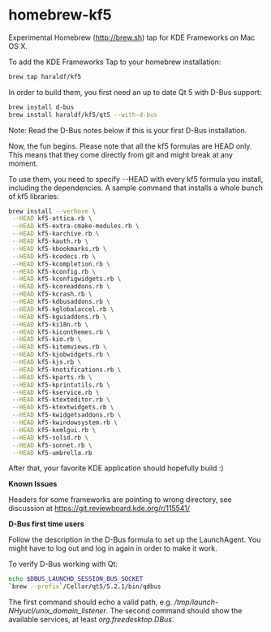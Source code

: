 homebrew-kf5
============

Experimental Homebrew (http://brew.sh) tap for KDE Frameworks on Mac OS X.

To add the KDE Frameworks Tap to your homebrew installation:

```sh
brew tap haraldf/kf5
```

In order to build them, you first need an up to date Qt 5 with
D-Bus support:

```sh
brew install d-bus
brew install haraldf/kf5/qt5 --with-d-bus
```

Note: Read the D-Bus notes below if this is your first D-Bus installation.

Now, the fun begins. Please note that all the kf5 formulas are HEAD only.
This means that they come directly from git and might break at any moment.

To use them, you need to specify --HEAD with every kf5 formula you install,
including the dependencies. A sample command that installs a whole bunch
of kf5 libraries:

```sh
brew install --verbose \
 --HEAD kf5-attica.rb \
 --HEAD kf5-extra-cmake-modules.rb \
 --HEAD kf5-karchive.rb \
 --HEAD kf5-kauth.rb \
 --HEAD kf5-kbookmarks.rb \
 --HEAD kf5-kcodecs.rb \
 --HEAD kf5-kcompletion.rb \
 --HEAD kf5-kconfig.rb \
 --HEAD kf5-kconfigwidgets.rb \
 --HEAD kf5-kcoreaddons.rb \
 --HEAD kf5-kcrash.rb \
 --HEAD kf5-kdbusaddons.rb \
 --HEAD kf5-kglobalaccel.rb \
 --HEAD kf5-kguiaddons.rb \
 --HEAD kf5-ki18n.rb \
 --HEAD kf5-kiconthemes.rb \
 --HEAD kf5-kio.rb \
 --HEAD kf5-kitemviews.rb \
 --HEAD kf5-kjobwidgets.rb \
 --HEAD kf5-kjs.rb \
 --HEAD kf5-knotifications.rb \
 --HEAD kf5-kparts.rb \
 --HEAD kf5-kprintutils.rb \
 --HEAD kf5-kservice.rb \
 --HEAD kf5-ktexteditor.rb \
 --HEAD kf5-ktextwidgets.rb \
 --HEAD kf5-kwidgetsaddons.rb \
 --HEAD kf5-kwindowsystem.rb \
 --HEAD kf5-kxmlgui.rb \
 --HEAD kf5-solid.rb \
 --HEAD kf5-sonnet.rb \
 --HEAD kf5-umbrella.rb
```

After that, your favorite KDE application should hopefully build :)


**Known Issues**

Headers for some frameworks are pointing to wrong directory, see discussion at
https://git.reviewboard.kde.org/r/115541/

**D-Bus first time users**

Follow the description in the D-Bus formula to set up the LaunchAgent. You might
have to log out and log in again in order to make it work.

To verify D-Bus working with Qt:

```sh
echo $DBUS_LAUNCHD_SESSION_BUS_SOCKET
`brew --prefix`/Cellar/qt5/5.2.1/bin/qdbus
```

The first command should echo a valid path, e.g. */tmp/launch-NHyucl/unix_domain_listener*.
The second command should show the available services, at least *org.freedesktop.DBus*.
